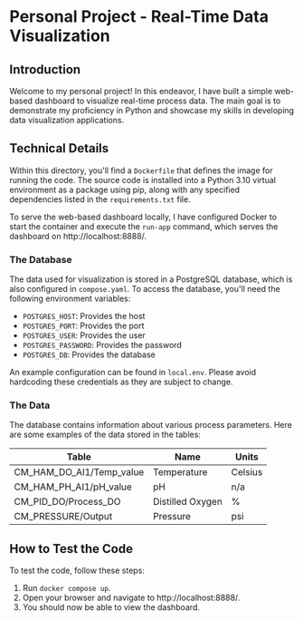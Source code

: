 # Personal Project - Real-Time Data Visualization

## Introduction

Welcome to my personal project! In this endeavor, I have built a simple web-based dashboard to visualize real-time process data. The main goal is to demonstrate my proficiency in Python and showcase my skills in developing data visualization applications.

## Technical Details

Within this directory, you'll find a `Dockerfile` that defines the image for running the code. The source code is installed into a Python 3.10 virtual environment as a package using pip, along with any specified dependencies listed in the `requirements.txt` file.

To serve the web-based dashboard locally, I have configured Docker to start the container and execute the `run-app` command, which serves the dashboard on http://localhost:8888/.

### The Database

The data used for visualization is stored in a PostgreSQL database, which is also configured in `compose.yaml`. To access the database, you'll need the following environment variables:
- `POSTGRES_HOST`: Provides the host
- `POSTGRES_PORT`: Provides the port
- `POSTGRES_USER`: Provides the user
- `POSTGRES_PASSWORD`: Provides the password
- `POSTGRES_DB`: Provides the database

An example configuration can be found in `local.env`. Please avoid hardcoding these credentials as they are subject to change.

### The Data

The database contains information about various process parameters. Here are some examples of the data stored in the tables:

| Table                    | Name             | Units   |
|--------------------------|------------------|---------|
| CM_HAM_DO_AI1/Temp_value | Temperature      | Celsius |
| CM_HAM_PH_AI1/pH_value   | pH               | n/a     |
| CM_PID_DO/Process_DO     | Distilled Oxygen | %       |
| CM_PRESSURE/Output       | Pressure         | psi     |

## How to Test the Code

To test the code, follow these steps:

1. Run `docker compose up`.
2. Open your browser and navigate to http://localhost:8888/.
3. You should now be able to view the dashboard.
